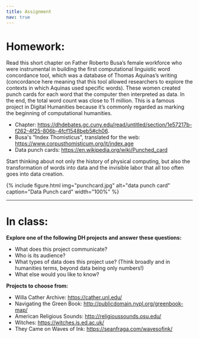 ```yaml
---
title: Assignment
nav: true
---
```


# Homework:

Read this short chapter on Father Roberto Busa’s female workforce who were instrumental in building the first computational linguistic word concordance tool, which was a database of Thomas Aquinas’s writing (concordance here meaning that this tool allowed researchers to explore the contexts in which Aquinas used specific words). 
These women created punch cards for each word that the computer then interpreted as data. 
In the end, the total word count was close to 11 million. 
This is a famous project in Digital Humanities because it’s commonly regarded as marking the beginning of computational humanities. 
- Chapter: <https://dhdebates.gc.cuny.edu/read/untitled/section/1e57217b-f262-4f25-806b-4fcf1548beb5#ch06>.
- Busa's "Index Thomisticus", translated for the web: <https://www.corpusthomisticum.org/it/index.age>
- Data punch cards: <https://en.wikipedia.org/wiki/Punched_card>

Start thinking about not only the history of physical computing, but also the transformation of words into data and the invisible labor that all too often goes into data creation.

{% include figure.html img="punchcard.jpg" alt="data punch card" caption="Data Punch card" width="100%" %}

---

# In class:

**Explore one of the following DH projects and answer these questions:**
- What does this project communicate?
- Who is its audience?
- What types of data does this project use? (Think broadly and in humanities terms, beyond data being only numbers!)
- What else would you like to know?

**Projects to choose from:**
- Willa Cather Archive: <https://cather.unl.edu/>
- Navigating the Green Book: <http://publicdomain.nypl.org/greenbook-map/>
- American Religious Sounds: <http://religioussounds.osu.edu/>
- Witches: <https://witches.is.ed.ac.uk/>
- They Came on Waves of Ink: <https://seanfraga.com/wavesofink/>